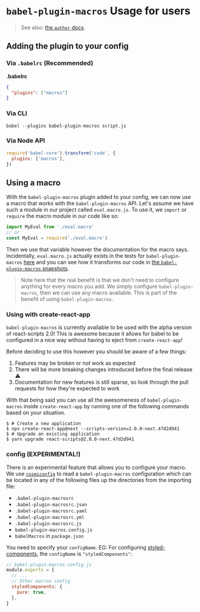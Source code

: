 # `babel-plugin-macros` Usage for users

> See also: [the `author` docs](https://github.com/kentcdodds/babel-plugin-macros/blob/master/other/docs/author.md).

## Adding the plugin to your config

### Via `.babelrc` (Recommended)

**.babelrc**

```json
{
  "plugins": ["macros"]
}
```

### Via CLI

```shell
babel --plugins babel-plugin-macros script.js
```

### Via Node API

```js
require('babel-core').transform('code', {
  plugins: ['macros'],
})
```

## Using a macro

With the `babel-plugin-macros` plugin added to your config, we can now use a macro
that works with the `babel-plugin-macros` API. Let's assume we have such a module
in our project called `eval.macro.js`. To use it, we `import` or `require`
the macro module in our code like so:

```javascript
import MyEval from './eval.macro'
// or
const MyEval = require('./eval.macro')
```

Then we use that variable however the documentation for the macro says.
Incidentally, `eval.macro.js` actually exists in the tests for `babel-plugin-macros`
[here][eval-macro] and you can see how it transforms our code in
[the `babel-plugin-macros` snapshots][eval-snapshots].

> Note here that the real benefit is that we don't need to configure anything
> for every macro you add. We simply configure `babel-plugin-macros`, then we can
> use any macro available. This is part of the benefit of using `babel-plugin-macros`.

[eval-macro]: https://github.com/kentcdodds/babel-plugin-macros/blob/master/src/__tests__/fixtures/eval.macro.js
[eval-snapshots]: https://github.com/kentcdodds/babel-plugin-macros/blob/master/src/__tests__/__snapshots__/index.js.snap

### Using with create-react-app

`babel-plugin-macros` is currently available to be used with the alpha version of react-scripts 2.0! This is awesome because it allows for babel to be configured in a nice way without having to eject from `create-react-app`!

Before deciding to use this however you should be aware of a few things:

1. Features may be broken or not work as expected
2. There will be more breaking changes introduced before the final release ⚠️
3. Documentation for new features is still sparse, so look through the pull requests for how they're expected to work

With that being said you can use all the awesomeness of `babel-plugin-macros` inside `create-react-app` by running one of the following commands based on your situation.

```
$ # Create a new application
$ npx create-react-app@next --scripts-version=2.0.0-next.47d2d941
$ # Upgrade an existing application
$ yarn upgrade react-scripts@2.0.0-next.47d2d941
```

### config (EXPERIMENTAL!)

There is an experimental feature that allows you to configure your macro. We
use [`cosmiconfig`][cosmiconfig] to read a `babel-plugin-macros` configuration which
can be located in any of the following files up the directories from the
importing file:

* `.babel-plugin-macrosrc`
* `.babel-plugin-macrosrc.json`
* `.babel-plugin-macrosrc.yaml`
* `.babel-plugin-macrosrc.yml`
* `.babel-plugin-macrosrc.js`
* `babel-plugin-macros.config.js`
* `babelMacros` in `package.json`

You need to specify your `configName`. EG: For configuring [styled-components][styled-components], the `configName` is `"styledComponents"`:

```js
// babel-plugin-macros.config.js
module.exports = {
  // ...
  // Other macros config
  styledComponents: {
    pure: true,
  },
}
```

[cosmiconfig]: https://www.npmjs.com/package/cosmiconfig
[styled-components]: https://github.com/styled-components/styled-components
